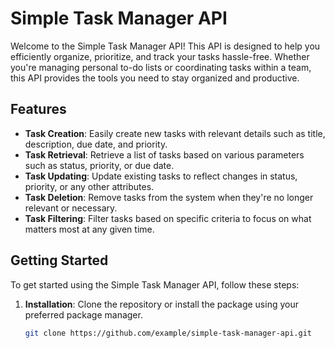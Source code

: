 # Simple Task Manager API

Welcome to the Simple Task Manager API! This API is designed to help you efficiently organize, prioritize, and track your tasks hassle-free. Whether you're managing personal to-do lists or coordinating tasks within a team, this API provides the tools you need to stay organized and productive.

## Features

- **Task Creation**: Easily create new tasks with relevant details such as title, description, due date, and priority.
- **Task Retrieval**: Retrieve a list of tasks based on various parameters such as status, priority, or due date.
- **Task Updating**: Update existing tasks to reflect changes in status, priority, or any other attributes.
- **Task Deletion**: Remove tasks from the system when they're no longer relevant or necessary.
- **Task Filtering**: Filter tasks based on specific criteria to focus on what matters most at any given time.

## Getting Started

To get started using the Simple Task Manager API, follow these steps:

1. **Installation**: Clone the repository or install the package using your preferred package manager.

   ```bash
   git clone https://github.com/example/simple-task-manager-api.git

